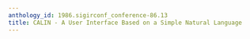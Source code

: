 ```yaml
---
anthology_id: 1986.sigirconf_conference-86.13
title: CALIN - A User Interface Based on a Simple Natural Language
---
```

